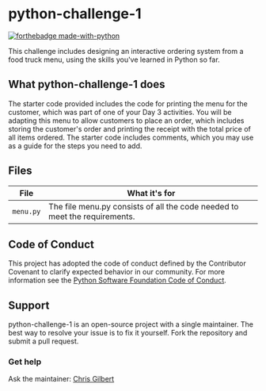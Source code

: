 # python-challenge-1
[![forthebadge made-with-python](http://ForTheBadge.com/images/badges/made-with-python.svg)](https://www.python.org/)

This challenge includes designing an interactive ordering system from a food truck menu, using the skills you've learned in Python so far.

## What python-challenge-1 does

The starter code provided includes the code for printing the menu for the customer, which was part of one of your Day 3 activities. You will be adapting this menu to allow customers to place an order, which includes storing the customer's order and printing the receipt with the total price of all items ordered. The starter code includes comments, which you may use as a guide for the steps you need to add.


## Files

| File                                   | What it's for                                                                        |
|----------------------------------------|--------------------------------------------------------------------------------------|
| `menu.py`                              | The file menu.py consists of all the code needed to meet the requirements.           |

## Code of Conduct

This project has adopted the code of conduct defined by the Contributor Covenant to clarify expected behavior in our community.
For more information see the [Python Software Foundation Code of Conduct](https://policies.python.org/python.org/code-of-conduct/).


## Support

python-challenge-1 is an open-source project with a single maintainer. The best way to resolve your issue is to fix it yourself. Fork the repository and submit a pull request. 

### Get help

Ask the maintainer: [Chris Gilbert][1]

[1]: https://github.com/xraySMULu